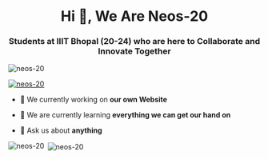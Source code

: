 
<h1 align="center">Hi 👋, We Are Neos-20</h1>
<h3 align="center">Students at IIIT Bhopal (20-24) who are here to Collaborate and Innovate Together</h3>

<p align="left"> <img src="https://komarev.com/ghpvc/?username=neos-20&label=Profile%20views&color=0e75b6&style=flat" alt="neos-20" /> </p>

<p align="left"> <a href="https://github.com/ryo-ma/github-profile-trophy"><img src="https://github-profile-trophy.vercel.app/?username=neos-20" alt="neos-20" /></a> </p>

- 🔭 We currently working on **our own Website**

- 🌱 We are currently learning **everything we can get our hand on**

- 💬 Ask us about **anything**

<p><img align="left" src="https://github-readme-stats.vercel.app/api/top-langs?username=neos-20&show_icons=true&locale=en&layout=compact" alt="neos-20" /></p>

<p>&nbsp;<img align="center" src="https://github-readme-stats.vercel.app/api?username=neos-20&show_icons=true&locale=en" alt="neos-20" /></p>

